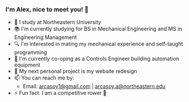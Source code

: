 ### I'm Alex, nice to meet you! 👋

- 🐾 I study at Northeastern University
- 📚 I'm currently studying for BS in Mechanical Engineering and MS in Engineering Management
- 🔍 I'm interested in mating my mechanical experience and self-taught programming
- 💼 I'm currently co-oping as a Controls Engineer building automation equipment
- 🔭 My next personal project is my website redesign
- 📫 You can reach me by:
  - Email: arcasoy1@gmail.com | arcasoy.a@northeastern.edu
- ⚡ Fun fact: I am a competitive rower 🚣 
<!-- - 🌱 I’m currently learning --> 

<!--
**arcasoy/arcasoy** is a ✨ _special_ ✨ repository because its `README.md` (this file) appears on your GitHub profile.

Here are some ideas to get you started:

- 🔭 I’m currently working on ...
- 🌱 I’m currently learning ...
- 👯 I’m looking to collaborate on ...
- 🤔 I’m looking for help with ...
- 💬 Ask me about ...
- 📫 How to reach me: ...
- 😄 Pronouns: ...
- ⚡ Fun fact: ...
-->
